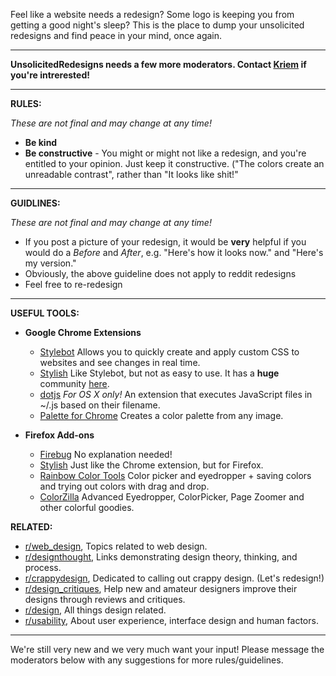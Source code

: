 Feel like a website needs a redesign? Some logo is keeping you from getting a good night's sleep? This is the place to dump your unsolicited redesigns and find peace in your mind, once again.

*****
**UnsolicitedRedesigns needs a few more moderators. Contact [Kriem](http://www.reddit.com/user/Kriem) if you're intrerested!**
*****

**RULES:** 

*These are not final and may change at any time!*  

* **Be kind**
* **Be constructive** - You might or might not like a redesign, and you're entitled to your opinion. Just keep it constructive. ("The colors create an unreadable contrast", rather than "It looks like shit!"

*****

**GUIDLINES:** 

*These are not final and may change at any time!*  

* If you post a picture of your redesign, it would be **very** helpful if you would do a *Before* and *After*, e.g. "Here's how it looks now." and "Here's my version."
* Obviously, the above guideline does not apply to reddit redesigns
* Feel free to re-redesign


*****

**USEFUL TOOLS:**  

* **Google Chrome Extensions**
	* [Stylebot](https://chrome.google.com/webstore/detail/oiaejidbmkiecgbjeifoejpgmdaleoha) Allows you to quickly create and apply custom CSS to websites and see changes in real time.
	* [Stylish](https://chrome.google.com/webstore/detail/fjnbnpbmkenffdnngjfgmeleoegfcffe?hc=search&hcp=main) Like Stylebot, but not as easy to use. It has a **huge** community [here](http://userstyles.org).
	* [dotjs](http://defunkt.io/dotjs/) *For OS X only!* An extension that executes JavaScript files in ~/.js based on their filename.
	* [Palette for Chrome](https://chrome.google.com/webstore/detail/oolpphfmdmjbojolagcbgdemojhcnlod) Creates a color palette from any image.

* **Firefox Add-ons**
	* [Firebug](https://addons.mozilla.org/en-US/firefox/addon/firebug/) No explanation needed!
	* [Stylish](https://addons.mozilla.org/en-US/firefox/addon/stylish/) Just like the Chrome extension, but for Firefox.
	* [Rainbow Color Tools](https://addons.mozilla.org/en-US/firefox/addon/rainbow-color-tools/) Color picker and eyedropper + saving colors and trying out colors with drag and drop.
	* [ColorZilla](https://addons.mozilla.org/en-US/firefox/addon/colorzilla/) Advanced Eyedropper, ColorPicker, Page Zoomer and other colorful goodies.

**RELATED:**

* [r/web_design](http://www.reddit.com/r/web_design), Topics related to web design. 
* [r/designthought](http://www.reddit.com/r/designthought), Links demonstrating design theory, thinking, and process.
* [r/crappydesign](http://www.reddit.com/r/crappydesign), Dedicated to calling out crappy design. (Let's redesign!)
* [r/design_critiques](http://www.reddit.com/r/design_critiques), Help new and amateur designers improve their designs through reviews and critiques. 
* [r/design](http://www.reddit.com/r/design), All things design related. 
* [r/usability](http://www.reddit.com/r/usability), About user experience, interface design and human factors.

*****
We're still very new and we very much want your input! Please message the moderators below with any suggestions for more rules/guidelines.